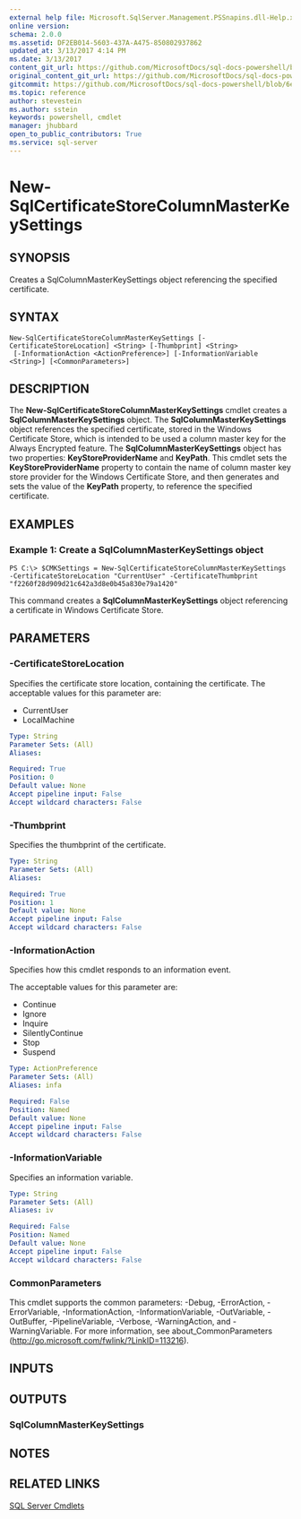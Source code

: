 ```yaml
---
external help file: Microsoft.SqlServer.Management.PSSnapins.dll-Help.xml
online version: 
schema: 2.0.0
ms.assetid: DF2EB014-5603-437A-A475-850802937862
updated_at: 3/13/2017 4:14 PM
ms.date: 3/13/2017
content_git_url: https://github.com/MicrosoftDocs/sql-docs-powershell/blob/master/sqlserver-cmdlets/sqlserver/vlatest/New-SqlCertificateStoreColumnMasterKeySettings.md
original_content_git_url: https://github.com/MicrosoftDocs/sql-docs-powershell/blob/master/sqlserver-cmdlets/sqlserver/vlatest/New-SqlCertificateStoreColumnMasterKeySettings.md
gitcommit: https://github.com/MicrosoftDocs/sql-docs-powershell/blob/6eefe64a0ce19459190f09768267a4c79f9a6af9/sqlserver-cmdlets/sqlserver/vlatest/New-SqlCertificateStoreColumnMasterKeySettings.md
ms.topic: reference
author: stevestein
ms.author: sstein
keywords: powershell, cmdlet
manager: jhubbard
open_to_public_contributors: True
ms.service: sql-server
---
```


# New-SqlCertificateStoreColumnMasterKeySettings

## SYNOPSIS
Creates a SqlColumnMasterKeySettings object referencing the specified certificate.

## SYNTAX

```
New-SqlCertificateStoreColumnMasterKeySettings [-CertificateStoreLocation] <String> [-Thumbprint] <String>
 [-InformationAction <ActionPreference>] [-InformationVariable <String>] [<CommonParameters>]
```

## DESCRIPTION
The **New-SqlCertificateStoreColumnMasterKeySettings** cmdlet creates a **SqlColumnMasterKeySettings** object.
The **SqlColumnMasterKeySettings** object references the specified certificate, stored in the Windows Certificate Store, which is intended to be used a column master key for the Always Encrypted feature.
The **SqlColumnMasterKeySettings** object has two properties: **KeyStoreProviderName** and **KeyPath**.
This cmdlet sets the **KeyStoreProviderName** property to contain the name of column master key store provider for the Windows Certificate Store, and then generates and sets the value of the **KeyPath** property, to reference the specified certificate.

## EXAMPLES

### Example 1: Create a SqlColumnMasterKeySettings object
```
PS C:\> $CMKSettings = New-SqlCertificateStoreColumnMasterKeySettings -CertificateStoreLocation "CurrentUser" -CertificateThumbprint "f2260f28d909d21c642a3d8e0b45a830e79a1420"
```

This command creates a **SqlColumnMasterKeySettings** object referencing a certificate in Windows Certificate Store.

## PARAMETERS

### -CertificateStoreLocation
Specifies the certificate store location, containing the certificate.
The acceptable values for this parameter are:

- CurrentUser
- LocalMachine

```yaml
Type: String
Parameter Sets: (All)
Aliases: 

Required: True
Position: 0
Default value: None
Accept pipeline input: False
Accept wildcard characters: False
```

### -Thumbprint
Specifies the thumbprint of the certificate.

```yaml
Type: String
Parameter Sets: (All)
Aliases: 

Required: True
Position: 1
Default value: None
Accept pipeline input: False
Accept wildcard characters: False
```

### -InformationAction
Specifies how this cmdlet responds to an information event.

The acceptable values for this parameter are:

- Continue
- Ignore
- Inquire
- SilentlyContinue
- Stop
- Suspend

```yaml
Type: ActionPreference
Parameter Sets: (All)
Aliases: infa

Required: False
Position: Named
Default value: None
Accept pipeline input: False
Accept wildcard characters: False
```

### -InformationVariable
Specifies an information variable.

```yaml
Type: String
Parameter Sets: (All)
Aliases: iv

Required: False
Position: Named
Default value: None
Accept pipeline input: False
Accept wildcard characters: False
```

### CommonParameters
This cmdlet supports the common parameters: -Debug, -ErrorAction, -ErrorVariable, -InformationAction, -InformationVariable, -OutVariable, -OutBuffer, -PipelineVariable, -Verbose, -WarningAction, and -WarningVariable. For more information, see about_CommonParameters (http://go.microsoft.com/fwlink/?LinkID=113216).

## INPUTS

## OUTPUTS

### SqlColumnMasterKeySettings

## NOTES

## RELATED LINKS

[SQL Server Cmdlets](xref:sqlserver/vlatest/SqlServer.md)
